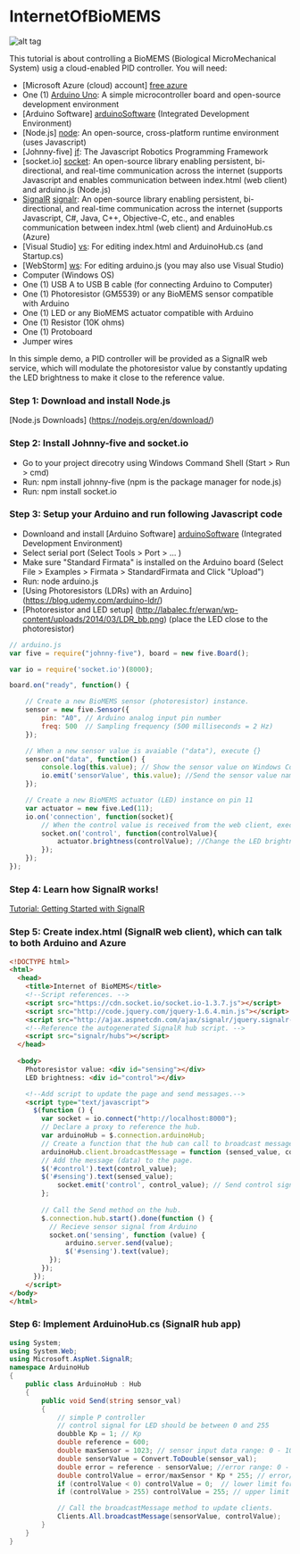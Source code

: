 # InternetOfBioMEMS

![alt tag](https://cdn.rawgit.com/uconn-csml/InternetOfBioMEMS/master/arduinoSetup.png)

This tutorial is about controlling a BioMEMS (Biological MicroMechanical System) usig a cloud-enabled PID controller. You will need:

  - [Microsoft Azure (cloud) account] [free azure]
  - One (1) [Arduino Uno][arduinoUno]: A simple microcontroller board and open-source development environment 
  - [Arduino Software] [arduinoSoftware]  (Integrated Development Environment)
  - [Node.js] [node]: An open-source, cross-platform runtime environment (uses Javascript)
  - [Johnny-five] [jf]: The Javascript Robotics Programming Framework
  - [socket.io] [socket]: An open-source library enabling persistent, bi-directional, and real-time communication across the internet (supports Javascript and enables communication between index.html (web client) and arduino.js (Node.js)
  - [SignalR] [signalr]: An open-source library enabling persistent, bi-directional, and real-time communication across the internet
(supports Javascript, C#, Java, C++, Objective-C, etc., and enables communication between index.html (web client) and ArduinoHub.cs (Azure)
  - [Visual Studio] [vs]: For editing index.html and ArduinoHub.cs (and Startup.cs)
  - [WebStorm] [ws]: For editing arduino.js (you may also use Visual Studio)
  - Computer (Windows OS)
  - One (1) USB A to USB B cable (for connecting Arduino to Computer)
  - One (1) Photoresistor (GM5539) or any BioMEMS sensor compatible with Arduino
  - One (1) LED or any BioMEMS actuator compatible with Arduino
  - One (1) Resistor (10K ohms)
  - One (1) Protoboard
  - Jumper wires

In this simple demo, a PID controller will be provided as a SignalR web service, which will modulate the photoresistor value by constantly updating the LED brightness to make it close to the reference value. 

### Step 1: Download and install Node.js
[Node.js Downloads] (https://nodejs.org/en/download/) 

### Step 2: Install Johnny-five and socket.io
* Go to your project direcotry using Windows Command Shell (Start > Run > cmd)
* Run: npm install johnny-five (npm is the package manager for node.js)
* Run: npm install socket.io

### Step 3: Setup your Arduino and run following Javascript code
* Downloand and install [Arduino Software] [arduinoSoftware]  (Integrated Development Environment)
* Select serial port (Select Tools > Port > ... )
* Make sure "Standard Firmata" is installed on the Arduino board (Select File > Examples > Firmata > StandardFirmata and Click "Upload")
* Run: node arduino.js
* [Using Photoresistors (LDRs) with an Arduino] (https://blog.udemy.com/arduino-ldr/)
* [Photoresistor and LED setup] (http://labalec.fr/erwan/wp-content/uploads/2014/03/LDR_bb.png) (place the LED close to the photoresistor)
```javascript
// arduino.js
var five = require("johnny-five"), board = new five.Board();

var io = require('socket.io')(8000);

board.on("ready", function() {

    // Create a new BioMEMS sensor (photoresistor) instance.
    sensor = new five.Sensor({
        pin: "A0", // Arduino analog input pin number
        freq: 500  // Sampling frequency (500 milliseconds = 2 Hz)
    });

    // When a new sensor value is avaiable ("data"), execute {}
    sensor.on("data", function() {
        console.log(this.value); // Show the sensor value on Windows Command Shell
        io.emit('sensorValue', this.value); //Send the sensor value named "sensorValue" to the web client (e.g., sensorValue: 300)
    });

    // Create a new BioMEMS actuator (LED) instance on pin 11
    var actuator = new five.Led(11);
    io.on('connection', function(socket){
        // When the control value is received from the web client, execute {}
        socket.on('control', function(controlValue){
            actuator.brightness(controlValue); //Change the LED brightness to "controlValue"
        });
    });
});
```
### Step 4: Learn how SignalR works!
[Tutorial: Getting Started with SignalR](http://www.asp.net/signalr/overview/getting-started/tutorial-getting-started-with-signalr) 

### Step 5: Create index.html (SignalR web client), which can talk to both Arduino and Azure

``` html
<!DOCTYPE html>
<html>
  <head>
    <title>Internet of BioMEMS</title>
    <!--Script references. -->
    <script src="https://cdn.socket.io/socket.io-1.3.7.js"></script>
    <script src="http://code.jquery.com/jquery-1.6.4.min.js"></script>
    <script src="http://ajax.aspnetcdn.com/ajax/signalr/jquery.signalr-2.2.0.min.js"></script>
    <!--Reference the autogenerated SignalR hub script. -->
    <script src="signalr/hubs"></script>
  </head>
  
  <body>
    Photoresistor value: <div id="sensing"></div>
    LED brightness: <div id="control"></div>

    <!--Add script to update the page and send messages.-->
    <script type="text/javascript">
      $(function () {
        var socket = io.connect("http://localhost:8000");
        // Declare a proxy to reference the hub.
        var arduinoHub = $.connection.arduinoHub;
        // Create a function that the hub can call to broadcast messages (data).
        arduinoHub.client.broadcastMessage = function (sensed_value, control_value) {
        // Add the message (data) to the page.
        $('#control').text(control_value);
        $('#sensing').text(sensed_value);
            socket.emit('control', control_value); // Send control signal to Arduino
        };
        
        // Call the Send method on the hub.
        $.connection.hub.start().done(function () {
          // Recieve sensor signal from Arduino
          socket.on('sensing', function (value) {
              arduino.server.send(value);
              $('#sensing').text(value);
          });
        });
      });
    </script>
</body>
</html>
```
### Step 6: Implement ArduinoHub.cs (SignalR hub app)
``` cs
using System;
using System.Web;
using Microsoft.AspNet.SignalR;
namespace ArduinoHub
{
    public class ArduinoHub : Hub
    {
        public void Send(string sensor_val)
        {
            // simple P controller
            // control signal for LED should be between 0 and 255
            doubble Kp = 1; // Kp
            double reference = 600;  
            double maxSensor = 1023; // sensor input data range: 0 - 1023
            double sensorValue = Convert.ToDouble(sensor_val);
            double error = reference - sensorValue; //error range: 0 - 1023
            double controlValue = error/maxSensor * Kp * 255; // error/maxSensor range: 0 - 1
            if (controlValue < 0) controlValue = 0;  // lower limit for control signal
            if (controlValue > 255) controlValue = 255; // upper limit for control signal

            // Call the broadcastMessage method to update clients.
            Clients.All.broadcastMessage(sensorValue, controlValue);
        }
    }
}
```

[free azure]: <https://azure.microsoft.com/en-us/pricing/free-trial/>
[arduinoUno]: <https://www.arduino.cc/en/Main/ArduinoBoardUno>
[arduinoSoftware]: <https://www.arduino.cc/en/Main/Software>
[node]: <https://nodejs.org>
[jf]:<http://johnny-five.io/>
[signalr]:<http://www.asp.net/signalr>
[socket]:<http://socket.io/>
[vs]: <https://www.visualstudio.com/en-us/visual-studio-homepage-vs.aspx>
[ws]: <https://www.jetbrains.com/student/>
[signalr tutorial]: <hhttp://www.asp.net/signalr/overview/getting-started/tutorial-getting-started-with-signalr>
